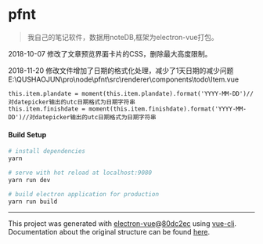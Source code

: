 # pfnt
> 我自己的笔记软件，数据用noteDB,框架为electron-vue打包。

2018-10-07
修改了文章预览界面卡片的CSS，删除最大高度限制。


2018-11-20
修改文件增加了日期的格式化处理，减少了1天日期的减少问题
E:\QUSHAOJUN\pro\node\pfnt\src\renderer\components\todo\Item.vue
```
this.item.plandate = moment(this.item.plandate).format('YYYY-MM-DD')//对datepicker输出的utc日期格式为日期字符串
this.item.finishdate = moment(this.item.finishdate).format('YYYY-MM-DD')//对datepicker输出的utc日期格式为日期字符串
```

#### Build Setup

``` bash
# install dependencies
yarn

# serve with hot reload at localhost:9080
yarn run dev

# build electron application for production
yarn run build


```

---

This project was generated with [electron-vue](https://github.com/SimulatedGREG/electron-vue)@[80dc2ec](https://github.com/SimulatedGREG/electron-vue/tree/80dc2ece3425c558bfb2efbd57c3071e1b71be6d) using [vue-cli](https://github.com/vuejs/vue-cli). Documentation about the original structure can be found [here](https://simulatedgreg.gitbooks.io/electron-vue/content/index.html).
